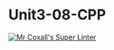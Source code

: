 # Unit3-08-CPP
[![Mr Coxall's Super Linter](https://github.com/ICS3U-C-Programming-JackT/Unit3-08-CPP/workflows/Mr%20Coxall's%20Super%20Linter/badge.svg)](https://github.com/ICS3U-C-Programming-JackT/Unit3-08-CPP/actions/)
